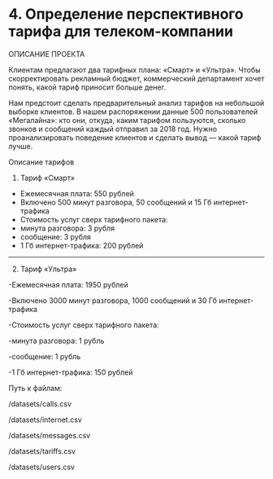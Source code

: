 # 4. Определение перспективного тарифа для телеком-компании
ОПИСАНИЕ ПРОЕКТА

Клиентам предлагают два тарифных плана: «Смарт» и «Ультра». Чтобы скорректировать рекламный бюджет, коммерческий департамент хочет понять, какой тариф приносит больше денег.

Нам предстоит сделать предварительный анализ тарифов на небольшой выборке клиентов. В нашем распоряжении данные 500 пользователей «Мегалайна»: кто они, откуда, каким тарифом пользуются, сколько звонков и сообщений каждый отправил за 2018 год. Нужно проанализировать поведение клиентов и сделать вывод — какой тариф лучше.

Описание тарифов

1. Тариф «Смарт»
- Ежемесячная плата: 550 рублей
- Включено 500 минут разговора, 50 сообщений и 15 Гб интернет-трафика
- Стоимость услуг сверх тарифного пакета:
- минута разговора: 3 рубля
- сообщение: 3 рубля
- 1 Гб интернет-трафика: 200 рублей
---
2. Тариф «Ультра»

-Ежемесячная плата: 1950 рублей

-Включено 3000 минут разговора, 1000 сообщений и 30 Гб интернет-трафика

-Стоимость услуг сверх тарифного пакета:

-минута разговора: 1 рубль

-сообщение: 1 рубль

-1 Гб интернет-трафика: 150 рублей

Путь к файлам:

/datasets/calls.csv

/datasets/internet.csv

/datasets/messages.csv

/datasets/tariffs.csv

/datasets/users.csv
